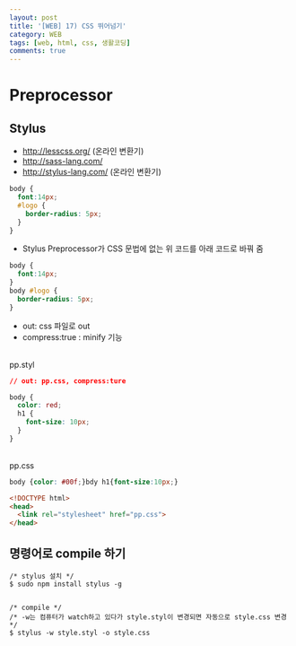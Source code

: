 ```yaml
---
layout: post
title: '[WEB] 17) CSS 뛰어넘기'
category: WEB
tags: [web, html, css, 생활코딩]
comments: true
---
```


# Preprocessor
## Stylus
- http://lesscss.org/ (온라인 변환기)
- http://sass-lang.com/
- http://stylus-lang.com/ (온라인 변환기)

~~~css
body {
  font:14px;
  #logo {
    border-radius: 5px;
  }
}
~~~

- Stylus Preprocessor가 CSS 문법에 없는 위 코드를 아래 코드로 바꿔 줌

~~~css
body {
  font:14px;
}
body #logo {
  border-radius: 5px;
}
~~~

- out: css 파일로 out
- compress:true : minify 기능

<br>
pp.styl

~~~css
// out: pp.css, compress:ture

body {
  color: red;
  h1 {
    font-size: 10px;
  }
}
~~~

<br>
pp.css

~~~css
body {color: #00f;}bdy h1{font-size:10px;}
~~~


~~~html
<!DOCTYPE html>
<head>
  <link rel="stylesheet" href="pp.css">
</head>
~~~

## 명령어로 compile 하기

~~~
/* stylus 설치 */
$ sudo npm install stylus -g


/* compile */
/* -w는 컴퓨터가 watch하고 있다가 style.styl이 변경되면 자동으로 style.css 변경*/
$ stylus -w style.styl -o style.css
~~~

